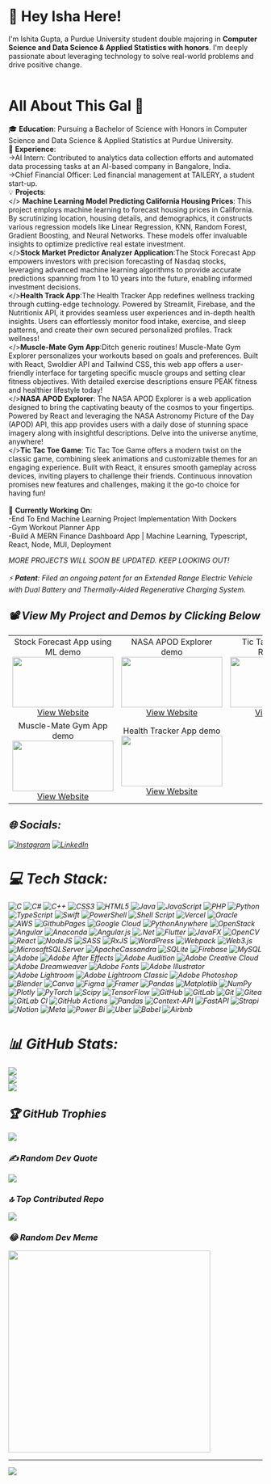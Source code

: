 # 💫 Hey Isha Here!
I'm Ishita Gupta, a Purdue University student double majoring in **Computer Science and Data Science & Applied Statistics with honors**. I'm deeply passionate about leveraging technology to solve real-world problems and drive positive change.<br><br> 

# All About This Gal 🌟
🎓 **Education**: Pursuing a Bachelor of Science with Honors in Computer Science and Data Science & Applied Statistics at Purdue University.<br>💼 **Experience**:<br>->AI Intern: Contributed to analytics data collection efforts and automated data processing tasks at an AI-based company in Bangalore, India.<br>->Chief Financial Officer: Led financial management at TAILERY, a student start-up.<br>💡 **Projects**:<br> </> **Machine Learning Model Predicting California Housing Prices**: This project employs machine learning to forecast housing prices in California. By scrutinizing location, housing details, and demographics, it constructs various regression models like Linear Regression, KNN, Random Forest, Gradient Boosting, and Neural Networks. These models offer invaluable insights to optimize predictive real estate investment.<br> </>**Stock Market Predictor Analyzer Application**:The Stock Forecast App empowers investors with precision forecasting of Nasdaq stocks, leveraging advanced machine learning algorithms to provide accurate predictions spanning from 1 to 10 years into the future, enabling informed investment decisions.<br> </>**Health Track App**:The Health Tracker App redefines wellness tracking through cutting-edge technology. Powered by Streamlit, Firebase, and the Nutritionix API, it provides seamless user experiences and in-depth health insights. Users can effortlessly monitor food intake, exercise, and sleep patterns, and create their own secured personalized profiles. Track wellness!<br> </>**Muscle-Mate Gym App**:Ditch generic routines! Muscle-Mate Gym Explorer personalizes your workouts based on goals and preferences. Built with React, Swoldier API and Tailwind CSS, this web app offers a user-friendly interface for targeting specific muscle groups and setting clear fitness objectives. With detailed exercise descriptions ensure PEAK fitness and healthier lifestyle today!<br> </>**NASA APOD Explorer**: The NASA APOD Explorer is a web application designed to bring the captivating beauty of the cosmos to your fingertips. Powered by React and leveraging the NASA Astronomy Picture of the Day (APOD) API, this app provides users with a daily dose of stunning space imagery along with insightful descriptions. Delve into the universe anytime, anywhere! <br></>**Tic Tac Toe Game**: Tic Tac Toe Game offers a modern twist on the classic game, combining sleek animations and customizable themes for an engaging experience. Built with React, it ensures smooth gameplay across devices, inviting players to challenge their friends. Continuous innovation promises new features and challenges, making it the go-to choice for having fun!<br> <br> 🚀 **Currently Working On**: <br>-End To End Machine Learning Project Implementation With Dockers <br> -Gym Workout Planner App
<br> -Build A MERN Finance Dashboard App | Machine Learning, Typescript, React, Node, MUI, Deployment

<i>MORE PROJECTS WILL SOON BE UPDATED.<i> KEEP LOOKING OUT! <br><br>⚡ **Patent**: Filed an ongoing patent for an Extended Range Electric Vehicle with Dual Battery and Thermally-Aided Regenerative Charging System.<br>

## 📽️ View My Project and Demos by Clicking Below

<table>
  <tr>
    <td align="center">
      Stock Forecast App using ML demo<br>
      <a href="https://www.youtube.com/watch?v=3wDDKFrcKy8" target="_blank">
        <img src="https://img.youtube.com/vi/3wDDKFrcKy8/maxresdefault.jpg" width="200" height="100">
      </a><br>
      <a href="https://stock-prediction-web-app-ml.streamlit.app/?embed_options=dark_theme" target="_blank">View Website</a>
    </td>
    <td align="center">
      NASA APOD Explorer demo<br>
      <a href="https://youtu.be/T9WjE1YfVZQ" target="_blank">
        <img src="https://img.youtube.com/vi/T9WjE1YfVZQ/0.jpg" width="200" height="100">
      </a><br>
      <a href="https://nasareactapodapp.netlify.app/" target="_blank">View Website</a>
    </td>
    <td align="center">
      Tic Tac Toe Game In React demo<br>
      <a href="https://www.youtube.com/watch?v=lzVmDu5L-eI" target="_blank">
        <img src="https://img.youtube.com/vi/lzVmDu5L-eI/0.jpg" width="200" height="100">
      </a><br>
      <a href="https://tictactoe-gametime-isha-gupta.netlify.app/" target="_blank">View Website</a>
    </td>
  </tr>
  <tr>
    <td align="center">
      Muscle-Mate Gym App demo<br>
      <a href="https://www.youtube.com/watch?v=cpudroKVan8" target="_blank">
        <img src="https://img.youtube.com/vi/cpudroKVan8/0.jpg" width="200" height="100">
      </a><br>
      <a href="https://musclemate-app.netlify.app/" target="_blank">View Website</a>
    </td>
    <td align="center">
      Health Tracker App demo<br>
      <a href="https://www.youtube.com/watch?v=gFnAjGA1fwg" target="_blank">
        <img src="https://img.youtube.com/vi/gFnAjGA1fwg/0.jpg" width="200" height="100">
      </a><br>
      <a href="https://healthtrackapp.streamlit.app/?embed_options=dark_theme" target="_blank">View Website</a>
    </td>
  </tr>
</table>

## 🌐 Socials:
[![Instagram](https://img.shields.io/badge/Instagram-%23E4405F.svg?logo=Instagram&logoColor=white)](https://instagram.com/https://www.instagram.com/isha.is.sleepy/) [![LinkedIn](https://img.shields.io/badge/LinkedIn-%230077B5.svg?logo=linkedin&logoColor=white)](https://linkedin.com/in/https://www.linkedin.com/in/ishita-gupta-tech/) 

# 💻 Tech Stack:
![C](https://img.shields.io/badge/c-%2300599C.svg?style=plastic&logo=c&logoColor=white) ![C#](https://img.shields.io/badge/c%23-%23239120.svg?style=plastic&logo=csharp&logoColor=white) ![C++](https://img.shields.io/badge/c++-%2300599C.svg?style=plastic&logo=c%2B%2B&logoColor=white) ![CSS3](https://img.shields.io/badge/css3-%231572B6.svg?style=plastic&logo=css3&logoColor=white) ![HTML5](https://img.shields.io/badge/html5-%23E34F26.svg?style=plastic&logo=html5&logoColor=white) ![Java](https://img.shields.io/badge/java-%23ED8B00.svg?style=plastic&logo=openjdk&logoColor=white) ![JavaScript](https://img.shields.io/badge/javascript-%23323330.svg?style=plastic&logo=javascript&logoColor=%23F7DF1E) ![PHP](https://img.shields.io/badge/php-%23777BB4.svg?style=plastic&logo=php&logoColor=white) ![Python](https://img.shields.io/badge/python-3670A0?style=plastic&logo=python&logoColor=ffdd54) ![TypeScript](https://img.shields.io/badge/typescript-%23007ACC.svg?style=plastic&logo=typescript&logoColor=white) ![Swift](https://img.shields.io/badge/swift-F54A2A?style=plastic&logo=swift&logoColor=white) ![PowerShell](https://img.shields.io/badge/PowerShell-%235391FE.svg?style=plastic&logo=powershell&logoColor=white) ![Shell Script](https://img.shields.io/badge/shell_script-%23121011.svg?style=plastic&logo=gnu-bash&logoColor=white) ![Vercel](https://img.shields.io/badge/vercel-%23000000.svg?style=plastic&logo=vercel&logoColor=white) ![Oracle](https://img.shields.io/badge/Oracle-F80000?style=plastic&logo=oracle&logoColor=white) ![AWS](https://img.shields.io/badge/AWS-%23FF9900.svg?style=plastic&logo=amazon-aws&logoColor=white) ![GithubPages](https://img.shields.io/badge/github%20pages-121013?style=plastic&logo=github&logoColor=white) ![Google Cloud](https://img.shields.io/badge/GoogleCloud-%234285F4.svg?style=plastic&logo=google-cloud&logoColor=white) ![PythonAnywhere](https://img.shields.io/badge/pythonanywhere-%232F9FD7.svg?style=plastic&logo=pythonanywhere&logoColor=151515) ![OpenStack](https://img.shields.io/badge/Openstack-%23f01742.svg?style=plastic&logo=openstack&logoColor=white) ![Angular](https://img.shields.io/badge/angular-%23DD0031.svg?style=plastic&logo=angular&logoColor=white) ![Anaconda](https://img.shields.io/badge/Anaconda-%2344A833.svg?style=plastic&logo=anaconda&logoColor=white) ![Angular.js](https://img.shields.io/badge/angular.js-%23E23237.svg?style=plastic&logo=angularjs&logoColor=white) ![.Net](https://img.shields.io/badge/.NET-5C2D91?style=plastic&logo=.net&logoColor=white) ![Flutter](https://img.shields.io/badge/Flutter-%2302569B.svg?style=plastic&logo=Flutter&logoColor=white) ![JavaFX](https://img.shields.io/badge/javafx-%23FF0000.svg?style=plastic&logo=javafx&logoColor=white) ![OpenCV](https://img.shields.io/badge/opencv-%23white.svg?style=plastic&logo=opencv&logoColor=white) ![React](https://img.shields.io/badge/react-%2320232a.svg?style=plastic&logo=react&logoColor=%2361DAFB) ![NodeJS](https://img.shields.io/badge/node.js-6DA55F?style=plastic&logo=node.js&logoColor=white) ![SASS](https://img.shields.io/badge/SASS-hotpink.svg?style=plastic&logo=SASS&logoColor=white) ![RxJS](https://img.shields.io/badge/rxjs-%23B7178C.svg?style=plastic&logo=reactivex&logoColor=white) ![WordPress](https://img.shields.io/badge/WordPress-%23117AC9.svg?style=plastic&logo=WordPress&logoColor=white) ![Webpack](https://img.shields.io/badge/webpack-%238DD6F9.svg?style=plastic&logo=webpack&logoColor=black) ![Web3.js](https://img.shields.io/badge/web3.js-F16822?style=plastic&logo=web3.js&logoColor=white)  ![MicrosoftSQLServer](https://img.shields.io/badge/Microsoft%20SQL%20Server-CC2927?style=plastic&logo=microsoft%20sql%20server&logoColor=white) ![ApacheCassandra](https://img.shields.io/badge/cassandra-%231287B1.svg?style=plastic&logo=apache-cassandra&logoColor=white) ![SQLite](https://img.shields.io/badge/sqlite-%2307405e.svg?style=plastic&logo=sqlite&logoColor=white) ![Firebase](https://img.shields.io/badge/firebase-a08021?style=plastic&logo=firebase&logoColor=ffcd34) ![MySQL](https://img.shields.io/badge/mysql-4479A1.svg?style=plastic&logo=mysql&logoColor=white) ![Adobe](https://img.shields.io/badge/adobe-%23FF0000.svg?style=plastic&logo=adobe&logoColor=white) ![Adobe After Effects](https://img.shields.io/badge/Adobe%20After%20Effects-9999FF.svg?style=plastic&logo=Adobe%20After%20Effects&logoColor=white) ![Adobe Audition](https://img.shields.io/badge/Adobe%20Audition-9999FF.svg?style=plastic&logo=Adobe%20Audition&logoColor=white) ![Adobe Creative Cloud](https://img.shields.io/badge/Adobe%20Creative%20Cloud-DA1F26.svg?style=plastic&logo=Adobe%20Creative%20Cloud&logoColor=white) ![Adobe Dreamweaver](https://img.shields.io/badge/Adobe%20Dreamweaver-FF61F6.svg?style=plastic&logo=Adobe%20Dreamweaver&logoColor=white) ![Adobe Fonts](https://img.shields.io/badge/Adobe%20Fonts-000B1D.svg?style=plastic&logo=Adobe%20Fonts&logoColor=white) ![Adobe Illustrator](https://img.shields.io/badge/adobe%20illustrator-%23FF9A00.svg?style=plastic&logo=adobe%20illustrator&logoColor=white) ![Adobe Lightroom](https://img.shields.io/badge/Adobe%20Lightroom-31A8FF.svg?style=plastic&logo=Adobe%20Lightroom&logoColor=white) ![Adobe Lightroom Classic](https://img.shields.io/badge/Adobe%20Lightroom%20Classic-31A8FF.svg?style=plastic&logo=Adobe%20Lightroom%20Classic&logoColor=white) ![Adobe Photoshop](https://img.shields.io/badge/adobe%20photoshop-%2331A8FF.svg?style=plastic&logo=adobe%20photoshop&logoColor=white) ![Blender](https://img.shields.io/badge/blender-%23F5792A.svg?style=plastic&logo=blender&logoColor=white) ![Canva](https://img.shields.io/badge/Canva-%2300C4CC.svg?style=plastic&logo=Canva&logoColor=white) ![Figma](https://img.shields.io/badge/figma-%23F24E1E.svg?style=plastic&logo=figma&logoColor=white) ![Framer](https://img.shields.io/badge/Framer-black?style=plastic&logo=framer&logoColor=blue) ![Pandas](https://img.shields.io/badge/pandas-%23150458.svg?style=plastic&logo=pandas&logoColor=white) ![Matplotlib](https://img.shields.io/badge/Matplotlib-%23ffffff.svg?style=plastic&logo=Matplotlib&logoColor=black) ![NumPy](https://img.shields.io/badge/numpy-%23013243.svg?style=plastic&logo=numpy&logoColor=white) ![Plotly](https://img.shields.io/badge/Plotly-%233F4F75.svg?style=plastic&logo=plotly&logoColor=white) ![PyTorch](https://img.shields.io/badge/PyTorch-%23EE4C2C.svg?style=plastic&logo=PyTorch&logoColor=white) ![Scipy](https://img.shields.io/badge/SciPy-%230C55A5.svg?style=plastic&logo=scipy&logoColor=%white) ![TensorFlow](https://img.shields.io/badge/TensorFlow-%23FF6F00.svg?style=plastic&logo=TensorFlow&logoColor=white) ![GitHub](https://img.shields.io/badge/github-%23121011.svg?style=plastic&logo=github&logoColor=white) ![GitLab](https://img.shields.io/badge/gitlab-%23181717.svg?style=plastic&logo=gitlab&logoColor=white) ![Git](https://img.shields.io/badge/git-%23F05033.svg?style=plastic&logo=git&logoColor=white) ![Gitea](https://img.shields.io/badge/Gitea-34495E?style=plastic&logo=gitea&logoColor=5D9425) ![GitLab CI](https://img.shields.io/badge/gitlab%20CI-%23181717.svg?style=plastic&logo=gitlab&logoColor=white) ![GitHub Actions](https://img.shields.io/badge/github%20actions-%232671E5.svg?style=plastic&logo=githubactions&logoColor=white) ![Pandas](https://img.shields.io/badge/pandas-%23150458.svg?style=plastic&logo=pandas&logoColor=white) ![Context-API](https://img.shields.io/badge/Context--Api-000000?style=plastic&logo=react) ![FastAPI](https://img.shields.io/badge/FastAPI-005571?style=plastic&logo=fastapi) ![Strapi](https://img.shields.io/badge/strapi-%232E7EEA.svg?style=plastic&logo=strapi&logoColor=white) ![Notion](https://img.shields.io/badge/Notion-%23000000.svg?style=plastic&logo=notion&logoColor=white) ![Meta](https://img.shields.io/badge/Meta-%230467DF.svg?style=plastic&logo=Meta&logoColor=white) ![Power Bi](https://img.shields.io/badge/power_bi-F2C811?style=plastic&logo=powerbi&logoColor=black) ![Uber](https://img.shields.io/badge/Uber-%23000000.svg?style=plastic&logo=Uber&logoColor=white) ![Babel](https://img.shields.io/badge/Babel-F9DC3e?style=plastic&logo=babel&logoColor=black) ![Airbnb](https://img.shields.io/badge/Airbnb-%23ff5a5f.svg?style=plastic&logo=Airbnb&logoColor=white)
# 📊 GitHub Stats:
![](https://github-readme-stats.vercel.app/api?username=ishita48&theme=jolly&hide_border=false&include_all_commits=true&count_private=true)<br/>
![](https://github-readme-streak-stats.herokuapp.com/?user=ishita48&theme=jolly&hide_border=false)<br/>
![](https://github-readme-stats.vercel.app/api/top-langs/?username=ishita48&theme=jolly&hide_border=false&include_all_commits=true&count_private=true&layout=compact)

## 🏆 GitHub Trophies
![](https://github-profile-trophy.vercel.app/?username=ishita48&theme=radical&no-frame=false&no-bg=true&margin-w=4)

### ✍️ Random Dev Quote
![](https://quotes-github-readme.vercel.app/api?type=vetical&theme=radical)

### 🔝 Top Contributed Repo
![](https://github-contributor-stats.vercel.app/api?username=ishita48&limit=5&theme=tokyonight&combine_all_yearly_contributions=true)

### 😂 Random Dev Meme
<img src='https://memer-new.vercel.app/' style="height: 400px;"/>

---
[![](https://visitcount.itsvg.in/api?id=ishita48&icon=5&color=10)](https://visitcount.itsvg.in)

<!-- Proudly created with GPRM ( https://gprm.itsvg.in ) -->
